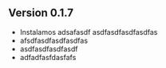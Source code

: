 Version 0.1.7
-------------
- Instalamos adsafasdf asdfasdfasdfasdfas
- afsdfasdfasdfasdfas
- asdfasdfasdfasdf
- adfadfasfdasfafs

